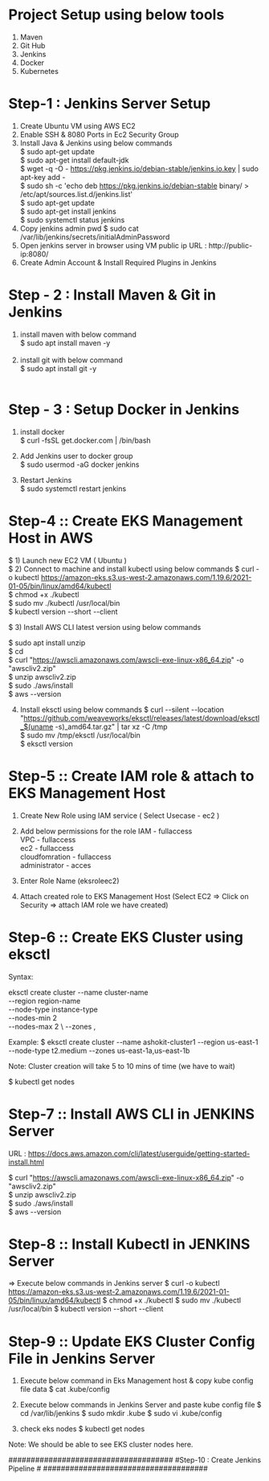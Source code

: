 # Project Setup using below tools
1) Maven
2) Git Hub
3) Jenkins
4) Docker
5) Kubernetes

# Step-1 : Jenkins Server Setup #
1) Create Ubuntu VM using AWS EC2 <br/>
2) Enable SSH & 8080 Ports in Ec2 Security Group <br/>
3) Install Java & Jenkins using below commands <br/>
$ sudo apt-get update <br/>
$ sudo apt-get install default-jdk <br/>
$ wget -q -O - https://pkg.jenkins.io/debian-stable/jenkins.io.key | sudo apt-key add - <br/>
$ sudo sh -c 'echo deb https://pkg.jenkins.io/debian-stable binary/ > /etc/apt/sources.list.d/jenkins.list' <br/>
$ sudo apt-get update <br/>
$ sudo apt-get install jenkins <br/>
$ sudo systemctl status jenkins <br/>
3) Copy jenkins admin pwd
$ sudo cat /var/lib/jenkins/secrets/initialAdminPassword
4) Open jenkins server in browser using VM public ip
           URL : http://public-ip:8080/
5) Create Admin Account & Install Required Plugins in Jenkins


# Step - 2 : Install Maven & Git in Jenkins #
1) install maven with below command <br/>
$ sudo apt install maven -y <br/> <br/>
2) install git with below command <br/>
$ sudo apt install git -y <br/> <br/>

# Step - 3 : Setup Docker in Jenkins #
1) install docker <br/>
$ curl -fsSL get.docker.com | /bin/bash <br/>

2) Add Jenkins user to docker group <br/>
$ sudo usermod -aG docker jenkins  <br/>

3) Restart Jenkins  <br/>
$ sudo systemctl restart jenkins <br/>

# Step-4 :: Create EKS Management Host in AWS #

$ 1) Launch new EC2 VM ( Ubuntu )	  
$ 2) Connect to machine and install kubectl using below commands
$ curl -o kubectl https://amazon-eks.s3.us-west-2.amazonaws.com/1.19.6/2021-01-05/bin/linux/amd64/kubectl <br/>
$ chmod +x ./kubectl <br/>
$ sudo mv ./kubectl /usr/local/bin <br/>
$ kubectl version --short --client <br/>

$ 3) Install AWS CLI latest version using below commands

$ sudo apt install unzip <br/>
$ cd  <br/>
$ curl "https://awscli.amazonaws.com/awscli-exe-linux-x86_64.zip" -o "awscliv2.zip" <br/>
$ unzip awscliv2.zip <br/>
$ sudo ./aws/install <br/>
$ aws --version <br/>

4) Install eksctl using below commands
$ curl --silent --location "https://github.com/weaveworks/eksctl/releases/latest/download/eksctl_$(uname -s)_amd64.tar.gz" | tar xz -C /tmp <br/>
$ sudo mv /tmp/eksctl /usr/local/bin <br/>
$ eksctl version <br/>


# Step-5 :: Create IAM role & attach to EKS Management Host #

1) Create New Role using IAM service ( Select Usecase - ec2 )
	
2) Add below permissions for the role
		IAM - fullaccess <br/>
		VPC - fullaccess <br/>
		ec2 - fullaccess  <br/>
		cloudfomration - fullaccess  <br/>
		administrator - acces <br/>
		
3) Enter Role Name (eksroleec2)
4) Attach created role to EKS Management Host (Select EC2 => Click on Security => attach IAM role we have created)
  
# Step-6 :: Create EKS Cluster using eksctl #
Syntax: 

eksctl create cluster --name cluster-name  \
--region region-name \
--node-type instance-type \
--nodes-min 2 \
--nodes-max 2 \ 
--zones <AZ-1>,<AZ-2>

Example: $ eksctl create cluster --name ashokit-cluster1 --region us-east-1 --node-type t2.medium  --zones us-east-1a,us-east-1b

Note: Cluster creation will take 5 to 10 mins of time (we have to wait)

$ kubectl get nodes  

# Step-7 :: Install AWS CLI in JENKINS Server #

URL : https://docs.aws.amazon.com/cli/latest/userguide/getting-started-install.html 

$ curl "https://awscli.amazonaws.com/awscli-exe-linux-x86_64.zip" -o "awscliv2.zip" <br/>
$ unzip awscliv2.zip <br/>
$ sudo ./aws/install <br/>
$ aws --version <br/>
 
# Step-8 :: Install Kubectl in JENKINS Server #
=> Execute below commands in Jenkins server
$ curl -o kubectl https://amazon-eks.s3.us-west-2.amazonaws.com/1.19.6/2021-01-05/bin/linux/amd64/kubectl
$ chmod +x ./kubectl
$ sudo mv ./kubectl /usr/local/bin 
$ kubectl version --short --client

# Step-9 :: Update EKS Cluster Config File in Jenkins Server #
1) Execute below command in Eks Management host & copy kube config file data
$ cat .kube/config 

2) Execute below commands in Jenkins Server and paste kube config file
$ cd /var/lib/jenkins 
$ sudo mkdir .kube 
$ sudo vi .kube/config 

3) check eks nodes 
$ kubectl get nodes 

Note: We should be able to see EKS cluster nodes here.

#####################################
#Step-10 : Create Jenkins Pipeline #
#####################################
